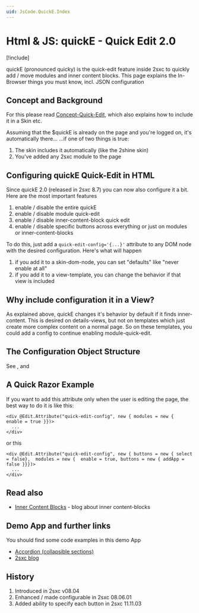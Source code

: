 ```yaml
---
uid: JsCode.QuickE.Index
---
```

# Html & JS: quickE - Quick Edit 2.0

[!include[](~/pages/basics/stack/_shared-float-summary.md)]
<style>.context-box-summary .edit-custom { visibility: visible; } </style>

quickE (pronounced quicky) is the quick-edit feature inside 2sxc to quickly add / move modules and inner content blocks.
This page explains the In-Browser things you must know, incl. JSON configuration

## Concept and Background

For this please read [Concept-Quick-Edit](xref:Basics.Browser.EditUx.QuickE), which also explains how to include it in a Skin etc.

Assuming that the $quickE is already on the page and you're logged on, it's automatically there...
...if one of two things is true:

1. The skin includes it automatically (like the 2shine skin)
1. You've added any 2sxc module to the page

## Configuring quickE Quick-Edit in HTML

Since quickE 2.0 (released in 2sxc 8.7) you can now also configure it a bit. Here are the most important features

1. enable / disable the entire quickE
1. enable / disable module quick-edit
1. enable / disable inner-content-block quick edit
1. enable / disable specific buttons across everything or just on modules or inner-content-blocks

To do this, just add a `quick-edit-config='{...}'` attribute to any DOM node with the desired configuration. Here's what will happen

1. if you add it to a skin-dom-node, you can set "defaults" like "never enable at all"
1. if you add it to a view-template, you can change the behavior if that view is included

## Why include configuration it in a View?

As explained above, quickE changes it's behavior by default if it finds inner-content. This is desired on details-views, but not on templates which just create more complex content on a normal page. So on these templates, you could add a config to continue enabling module-quick-edit.

## The Configuration Object Structure

See [](xref:Api.Js.SxcJs.QuickEditConfigRoot), [](xref:Api.Js.SxcJs.QuickEditConfig) and [](xref:Api.Js.SxcJs.QuickEditConfigButtons)

## A Quick Razor Example

If you want to add this attribute only when the user is editing the page, the best way to do it is like this:
```razor
<div @Edit.Attribute("quick-edit-config", new { modules = new {  enable = true }})>
  ...
</div>
```

or this

```razor
<div @Edit.Attribute("quick-edit-config", new { buttons = new { select = false},  modules = new {  enable = true, buttons = new { addApp = false }}})>
  ...
</div>
```

## Read also

* [Inner Content Blocks](http://2sxc.org/en/blog/post/designing-articles-with-inner-content-blocks-new-in-8-4-like-modules-inside-modules) - blog about inner content-blocks

## Demo App and further links

You should find some code examples in this demo App
* [Accordion (collapsible sections)](https://github.com/2sic/app-accordion-bootstrap3)
* [2sxc blog](xref:App.Blog)

## History

1. Introduced in 2sxc v08.04
1. Enhanced / made configurable in 2sxc 08.06.01
1. Added ability to specify each button in 2sxc 11.11.03